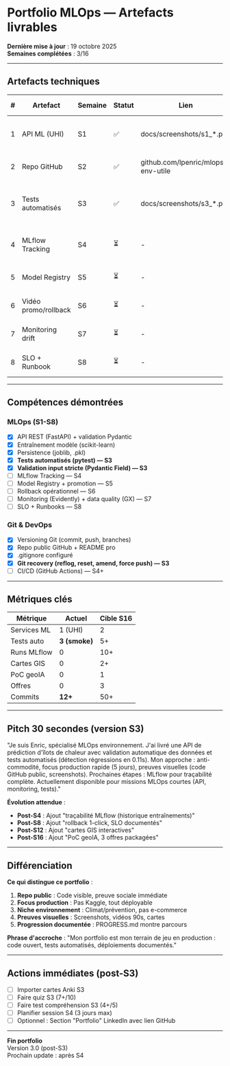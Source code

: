 # Portfolio MLOps — Artefacts livrables

**Dernière mise à jour** : 19 octobre 2025  
**Semaines complétées** : 3/16

---

## Artefacts techniques

| # | Artefact | Semaine | Statut | Lien | Pitch client (1 phrase) |
|---|----------|---------|--------|------|--------------------------|
| 1 | API ML (UHI) | S1 | ✅ | docs/screenshots/s1_*.png | API prédiction îlots chaleur, <50ms, validation auto, doc Swagger |
| 2 | Repo GitHub | S2 | ✅ | github.com/lpenric/mlops-env-utile | Code versionné, README pro, clone en 2 min |
| 3 | Tests automatisés | S3 | ✅ | docs/screenshots/s3_*.png | 3 tests détectent régressions en 0.11s, Pydantic rejette données aberrantes |
| 4 | MLflow Tracking | S4 | ⏳ | - | (À venir) Historique entraînements, comparaison modèles |
| 5 | Model Registry | S5 | ⏳ | - | (À venir) Versions Staging/Production, promotion/rollback |
| 6 | Vidéo promo/rollback | S6 | ⏳ | - | (À venir) Démo 90s : promotion + rollback N-1 |
| 7 | Monitoring drift | S7 | ⏳ | - | (À venir) Rapport HTML dérive, alertes auto |
| 8 | SLO + Runbook | S8 | ⏳ | - | (À venir) Contrats service + procédure rollback |

---

## Compétences démontrées

### MLOps (S1-S8)
- [x] API REST (FastAPI) + validation Pydantic
- [x] Entraînement modèle (scikit-learn)
- [x] Persistence (joblib, .pkl)
- [x] **Tests automatisés (pytest) — S3**
- [x] **Validation input stricte (Pydantic Field) — S3**
- [ ] MLflow Tracking — S4
- [ ] Model Registry + promotion — S5
- [ ] Rollback opérationnel — S6
- [ ] Monitoring (Evidently) + data quality (GX) — S7
- [ ] SLO + Runbooks — S8

### Git & DevOps
- [x] Versioning Git (commit, push, branches)
- [x] Repo public GitHub + README pro
- [x] .gitignore configuré
- [x] **Git recovery (reflog, reset, amend, force push) — S3**
- [ ] CI/CD (GitHub Actions) — S4+

---

## Métriques clés

| Métrique | Actuel | Cible S16 |
|----------|--------|-----------|
| Services ML | 1 (UHI) | 2 |
| Tests auto | **3 (smoke)** | 5+ |
| Runs MLflow | 0 | 10+ |
| Cartes GIS | 0 | 2+ |
| PoC geoIA | 0 | 1 |
| Offres | 0 | 3 |
| Commits | **12+** | 50+ |

---

## Pitch 30 secondes (version S3)

"Je suis Enric, spécialisé MLOps environnement. J'ai livré une API de prédiction d'îlots de chaleur avec validation automatique des données et tests automatisés (détection régressions en 0.11s). Mon approche : anti-commodité, focus production rapide (5 jours), preuves visuelles (code GitHub public, screenshots). Prochaines étapes : MLflow pour traçabilité complète. Actuellement disponible pour missions MLOps courtes (API, monitoring, tests)."

**Évolution attendue** :
- **Post-S4** : Ajout "traçabilité MLflow (historique entraînements)"
- **Post-S8** : Ajout "rollback 1-click, SLO documentés"
- **Post-S12** : Ajout "cartes GIS interactives"
- **Post-S16** : Ajout "PoC geoIA, 3 offres packagées"

---

## Différenciation

**Ce qui distingue ce portfolio** :
1. **Repo public** : Code visible, preuve sociale immédiate
2. **Focus production** : Pas Kaggle, tout déployable
3. **Niche environnement** : Climat/prévention, pas e-commerce
4. **Preuves visuelles** : Screenshots, vidéos 90s, cartes
5. **Progression documentée** : PROGRESS.md montre parcours

**Phrase d'accroche** : "Mon portfolio est mon terrain de jeu en production : code ouvert, tests automatisés, déploiements documentés."

---

## Actions immédiates (post-S3)

- [ ] Importer cartes Anki S3
- [ ] Faire quiz S3 (7+/10)
- [ ] Faire test compréhension S3 (4+/5)
- [ ] Planifier session S4 (3 jours max)
- [ ] Optionnel : Section "Portfolio" LinkedIn avec lien GitHub

---

**Fin portfolio**  
Version 3.0 (post-S3)  
Prochain update : après S4